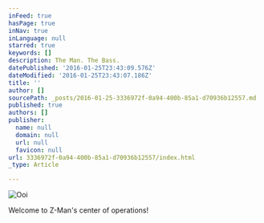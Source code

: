 ```yaml
---
inFeed: true
hasPage: true
inNav: true
inLanguage: null
starred: true
keywords: []
description: The Man. The Bass.
datePublished: '2016-01-25T23:43:09.576Z'
dateModified: '2016-01-25T23:43:07.186Z'
title: ''
author: []
sourcePath: _posts/2016-01-25-3336972f-0a94-400b-85a1-d70936b12557.md
published: true
authors: []
publisher:
  name: null
  domain: null
  url: null
  favicon: null
url: 3336972f-0a94-400b-85a1-d70936b12557/index.html
_type: Article

---
```

![Ooi](https://s3-us-west-2.amazonaws.com/the-grid-img/p/d010f68115b51dcdf0c0014376f950f22fd3fd68.jpg)

Welcome to Z-Man's center of operations!